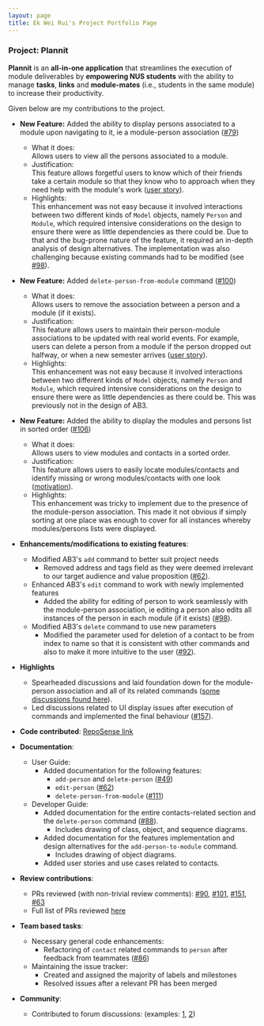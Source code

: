 ```yaml
---
layout: page
title: Ek Wei Rui's Project Portfolio Page
---
```


### Project: Plannit

**Plannit** is an **all-in-one application** that streamlines the execution of module
deliverables by **empowering NUS students** with the ability to manage **tasks**, **links** and
**module-mates** (i.e., students in the same module) to increase their productivity.

Given below are my contributions to the project.

* **New Feature:** Added the ability to display persons associated to a module upon navigating to it, ie a module-person
  association ([#79](https://github.com/AY2223S1-CS2103T-T10-1/tp/pull/79))
  * What it does: <br>
  Allows users to view all the persons associated to a module.
  * Justification: <br>
  This feature allows forgetful users to know which of their friends take a certain module so that they know who to
  approach when they need help with the module's work
  ([user story](https://github.com/AY2223S1-CS2103T-T10-1/tp/issues/80)).
  * Highlights: <br>
  This enhancement was not easy because it involved interactions between two
  different kinds of `Model` objects, namely `Person` and `Module`, which required intensive
  considerations on the design to ensure there were as little dependencies as there could be. Due to that and the
  bug-prone nature of the feature, it required an in-depth analysis of design alternatives. The implementation was
  also challenging because existing commands had to be modified
  (see [#98](https://github.com/AY2223S1-CS2103T-T10-1/tp/pull/98)).


* **New Feature:** Added `delete-person-from-module` command
  ([#100](https://github.com/AY2223S1-CS2103T-T10-1/tp/pull/100))
  * What it does: <br>
  Allows users to remove the association between a person and a module (if it exists).
  * Justification: <br>
  This feature allows users to maintain their person-module associations to be updated with real world events. For
  example, users can delete a person from a module if the person dropped out halfway, or when a new semester
  arrives ([user story](https://github.com/AY2223S1-CS2103T-T10-1/tp/issues/99)).
  * Highlights: <br>
  This enhancement was not easy because it involved interactions between two
  different kinds of `Model` objects, namely `Person` and `Module`, which required intensive
  considerations on the design to ensure there were as little dependencies as there could be.
  This was previously not in the design of AB3.


* **New Feature:** Added the ability to display the modules and persons list in sorted order
  ([#106](https://github.com/AY2223S1-CS2103T-T10-1/tp/pull/106))
  * What it does: <br>
  Allows users to view modules and contacts in a sorted order.
  * Justification: <br>
  This feature allows users to easily locate modules/contacts and identify missing or wrong modules/contacts with
  one look ([motivation](https://github.com/AY2223S1-CS2103T-T10-1/tp/issues/96)).
  * Highlights: <br>
  This enhancement was tricky to implement due to the presence of the module-person association. This
  made it not obvious if simply sorting at one place was enough to cover for all instances whereby modules/persons
  lists were displayed.


* **Enhancements/modifications to existing features**:
    * Modified AB3's `add` command to better suit project needs
        * Removed address and tags field as they were deemed irrelevant to our target audience and value proposition
          ([#62](https://github.com/AY2223S1-CS2103T-T10-1/tp/pull/62)).
    * Enhanced AB3's `edit` command to work with newly implemented features
        * Added the ability for editing of person to work seamlessly with the module-person association, ie editing a
          person also edits all instances of the person in each module (if it exists)
          ([#98](https://github.com/AY2223S1-CS2103T-T10-1/tp/pull/98)).
    * Modified AB3's `delete` command to use new parameters
        * Modified the parameter used for deletion of a contact to be from index to name so that it is consistent with
          other commands and also to make it more intuitive to the user
          ([#92](https://github.com/AY2223S1-CS2103T-T10-1/tp/pull/92)).


* **Highlights**
    * Spearheaded discussions and laid foundation down for the module-person association and all of its related commands
      ([some discussions found here](https://github.com/AY2223S1-CS2103T-T10-1/tp/pull/79)).
    * Led discussions related to UI display issues after execution of commands and implemented the final behaviour
      ([#157](https://github.com/AY2223S1-CS2103T-T10-1/tp/pull/157)).
    

* **Code contributed**: [RepoSense link](https://nus-cs2103-ay2223s1.github.io/tp-dashboard/?search=ekweirui&breakdown=true)


* **Documentation**:
    * User Guide:
      * Added documentation for the following features:
        * `add-person` and `delete-person` ([#49](https://github.com/AY2223S1-CS2103T-T10-1/tp/pull/49))
        * `edit-person` ([#62](https://github.com/AY2223S1-CS2103T-T10-1/tp/pull/62))
        * `delete-person-from-module` ([#111](https://github.com/AY2223S1-CS2103T-T10-1/tp/pull/111))
    * Developer Guide:
        * Added documentation for the entire contacts-related section and the `delete-person` command
          ([#88](https://github.com/AY2223S1-CS2103T-T10-1/tp/pull/88)).
          * Includes drawing of class, object, and sequence diagrams.
        * Added documentation for the features implementation and design alternatives for the `add-person-to-module` 
          command.
          * Includes drawing of object diagrams.
        * Added user stories and use cases related to contacts.


* **Review contributions**:
  * PRs reviewed (with non-trivial review comments):
    [#90](https://github.com/AY2223S1-CS2103T-T10-1/tp/pull/90),
    [#101](https://github.com/AY2223S1-CS2103T-T10-1/tp/pull/101),
    [#151](https://github.com/AY2223S1-CS2103T-T10-1/tp/pull/151),
    [#63](https://github.com/AY2223S1-CS2103T-T10-1/tp/pull/63)
  * Full list of PRs reviewed 
    [here](https://github.com/AY2223S1-CS2103T-T10-1/tp/pulls?q=is%3Apr+reviewed-by%3Aekweirui)


* **Team based tasks**:
    * Necessary general code enhancements:
      * Refactoring of `contact` related commands to `person` after feedback from teammates
        ([#86](https://github.com/AY2223S1-CS2103T-T10-1/tp/pull/86))
    * Maintaining the issue tracker:
      * Created and assigned the majority of labels and milestones 
      * Resolved issues after a relevant PR has been merged


* **Community**:
    * Contributed to forum discussions: (examples: [1](https://github.com/nus-cs2103-AY2223S1/forum/issues/370),
      [2](https://github.com/nus-cs2103-AY2223S1/forum/issues/389))
